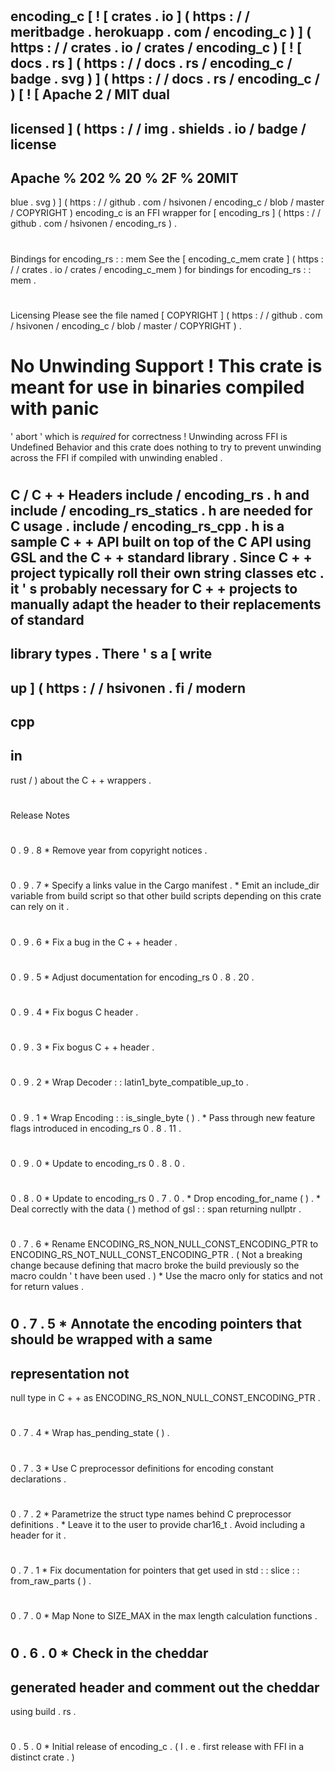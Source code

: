 #
encoding_c
[
!
[
crates
.
io
]
(
https
:
/
/
meritbadge
.
herokuapp
.
com
/
encoding_c
)
]
(
https
:
/
/
crates
.
io
/
crates
/
encoding_c
)
[
!
[
docs
.
rs
]
(
https
:
/
/
docs
.
rs
/
encoding_c
/
badge
.
svg
)
]
(
https
:
/
/
docs
.
rs
/
encoding_c
/
)
[
!
[
Apache
2
/
MIT
dual
-
licensed
]
(
https
:
/
/
img
.
shields
.
io
/
badge
/
license
-
Apache
%
202
%
20
%
2F
%
20MIT
-
blue
.
svg
)
]
(
https
:
/
/
github
.
com
/
hsivonen
/
encoding_c
/
blob
/
master
/
COPYRIGHT
)
encoding_c
is
an
FFI
wrapper
for
[
encoding_rs
]
(
https
:
/
/
github
.
com
/
hsivonen
/
encoding_rs
)
.
#
#
Bindings
for
encoding_rs
:
:
mem
See
the
[
encoding_c_mem
crate
]
(
https
:
/
/
crates
.
io
/
crates
/
encoding_c_mem
)
for
bindings
for
encoding_rs
:
:
mem
.
#
#
Licensing
Please
see
the
file
named
[
COPYRIGHT
]
(
https
:
/
/
github
.
com
/
hsivonen
/
encoding_c
/
blob
/
master
/
COPYRIGHT
)
.
#
#
No
Unwinding
Support
!
This
crate
is
meant
for
use
in
binaries
compiled
with
panic
=
'
abort
'
which
is
_required_
for
correctness
!
Unwinding
across
FFI
is
Undefined
Behavior
and
this
crate
does
nothing
to
try
to
prevent
unwinding
across
the
FFI
if
compiled
with
unwinding
enabled
.
#
#
C
/
C
+
+
Headers
include
/
encoding_rs
.
h
and
include
/
encoding_rs_statics
.
h
are
needed
for
C
usage
.
include
/
encoding_rs_cpp
.
h
is
a
sample
C
+
+
API
built
on
top
of
the
C
API
using
GSL
and
the
C
+
+
standard
library
.
Since
C
+
+
project
typically
roll
their
own
string
classes
etc
.
it
'
s
probably
necessary
for
C
+
+
projects
to
manually
adapt
the
header
to
their
replacements
of
standard
-
library
types
.
There
'
s
a
[
write
-
up
]
(
https
:
/
/
hsivonen
.
fi
/
modern
-
cpp
-
in
-
rust
/
)
about
the
C
+
+
wrappers
.
#
#
Release
Notes
#
#
#
0
.
9
.
8
*
Remove
year
from
copyright
notices
.
#
#
#
0
.
9
.
7
*
Specify
a
links
value
in
the
Cargo
manifest
.
*
Emit
an
include_dir
variable
from
build
script
so
that
other
build
scripts
depending
on
this
crate
can
rely
on
it
.
#
#
#
0
.
9
.
6
*
Fix
a
bug
in
the
C
+
+
header
.
#
#
#
0
.
9
.
5
*
Adjust
documentation
for
encoding_rs
0
.
8
.
20
.
#
#
#
0
.
9
.
4
*
Fix
bogus
C
header
.
#
#
#
0
.
9
.
3
*
Fix
bogus
C
+
+
header
.
#
#
#
0
.
9
.
2
*
Wrap
Decoder
:
:
latin1_byte_compatible_up_to
.
#
#
#
0
.
9
.
1
*
Wrap
Encoding
:
:
is_single_byte
(
)
.
*
Pass
through
new
feature
flags
introduced
in
encoding_rs
0
.
8
.
11
.
#
#
#
0
.
9
.
0
*
Update
to
encoding_rs
0
.
8
.
0
.
#
#
#
0
.
8
.
0
*
Update
to
encoding_rs
0
.
7
.
0
.
*
Drop
encoding_for_name
(
)
.
*
Deal
correctly
with
the
data
(
)
method
of
gsl
:
:
span
returning
nullptr
.
#
#
#
0
.
7
.
6
*
Rename
ENCODING_RS_NON_NULL_CONST_ENCODING_PTR
to
ENCODING_RS_NOT_NULL_CONST_ENCODING_PTR
.
(
Not
a
breaking
change
because
defining
that
macro
broke
the
build
previously
so
the
macro
couldn
'
t
have
been
used
.
)
*
Use
the
macro
only
for
statics
and
not
for
return
values
.
#
#
#
0
.
7
.
5
*
Annotate
the
encoding
pointers
that
should
be
wrapped
with
a
same
-
representation
not
-
null
type
in
C
+
+
as
ENCODING_RS_NON_NULL_CONST_ENCODING_PTR
.
#
#
#
0
.
7
.
4
*
Wrap
has_pending_state
(
)
.
#
#
#
0
.
7
.
3
*
Use
C
preprocessor
definitions
for
encoding
constant
declarations
.
#
#
#
0
.
7
.
2
*
Parametrize
the
struct
type
names
behind
C
preprocessor
definitions
.
*
Leave
it
to
the
user
to
provide
char16_t
.
Avoid
including
a
header
for
it
.
#
#
#
0
.
7
.
1
*
Fix
documentation
for
pointers
that
get
used
in
std
:
:
slice
:
:
from_raw_parts
(
)
.
#
#
#
0
.
7
.
0
*
Map
None
to
SIZE_MAX
in
the
max
length
calculation
functions
.
#
#
#
0
.
6
.
0
*
Check
in
the
cheddar
-
generated
header
and
comment
out
the
cheddar
-
using
build
.
rs
.
#
#
#
0
.
5
.
0
*
Initial
release
of
encoding_c
.
(
I
.
e
.
first
release
with
FFI
in
a
distinct
crate
.
)
